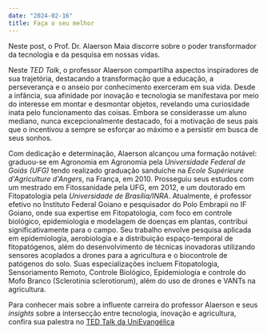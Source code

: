```yaml
---
date: "2024-02-16"
title: Faça o seu melhor
---
```


Neste post, o Prof. Dr. Alaerson Maia discorre sobre o poder transformador da tecnologia e da pesquisa em nossas vidas.
<!--more-->

Neste *TED Talk*, o professor Alaerson compartilha aspectos inspiradores de sua trajetória, destacando a transformação que a educação, a perseverança e o anseio por conhecimento exerceram em sua vida. Desde a infância, sua afinidade por inovação e tecnologia se manifestava por meio do interesse em montar e desmontar objetos, revelando uma curiosidade inata pelo funcionamento das coisas. Embora se considerasse um aluno mediano, nunca excepcionalmente destacado, foi a motivação de seus pais que o incentivou a sempre se esforçar ao máximo e a persistir em busca de seus sonhos.

Com dedicação e determinação, Alaerson alcançou uma formação notável: graduou-se em Agronomia em Agronomia pela *Universidade Federal de Goiás (UFG)* tendo realizado graduação sanduíche na *Ecole Supérieure d'Agriculture d'Angers*, na França, em 2010. Prosseguiu seus estudos com um mestrado em Fitossanidade pela UFG, em 2012, e um doutorado em Fitopatologia pela *Universidade de Brasília/INRA*. Atualmente, é professor efetivo no Instituto Federal Goiano e pesquisador  do Polo Embrapii no IF Goiano, onde sua expertise em Fitopatologia, com foco em controle biológico, epidemiologia e modelagem de doenças em plantas, contribui significativamente para o campo. Seu trabalho envolve pesquisa aplicada em epidemiologia, aerobiologia e a distribuição espaço-temporal de fitopatógenos, além do desenvolvimento de técnicas inovadoras utilizando sensores acoplados a drones para a agricultura e o biocontrole de patógenos do solo. Suas especializações incluem Fitopatologia, Sensoriamento Remoto, Controle Biológico, Epidemiologia e controle do Mofo Branco (Sclerotinia sclerotiorum), além do uso de drones e VANTs na agricultura.

Para conhecer mais sobre a influente carreira do professor Alaerson e seus *insights* sobre a intersecção entre tecnologia, inovação e agricultura, confira sua palestra no [TED Talk da UniEvangélica](https://www.ted.com/talks/alaerson_maia_geraldine_faca_o_seu_melhor?hasSummary=true) 


